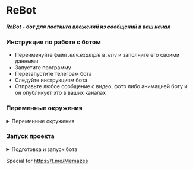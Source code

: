 # ReBot

***ReBot - бот для постинга вложений из сообщений в ваш канал***

### Инструкция по работе с ботом

- Переименуйте файл *.env.example* в *.env* и заполните его своими данными
- Запустите программу
- Перезапустите телеграм бота
- Следуйте инструкциям бота
- Отправьте любое сообщение с видео, фото либо анимацией боту и он опубликует это в ваших каналах

### Переменные окружения

<details>
 <summary>
 Переменные окружения
 </summary>

```
BOT_TOKEN=        # Токен вашего telegram бота
DATABASE_URL=     # Путь подключения к БД
```

</details>

### Запуск проекта

<details>
 <summary>
 Подготовка и запуск бота
 </summary>

- Установите poetry

```shell
pip install poetry
```

- Находясь в папке проекта, установите зависимости

```shell
poetry install
```

- Активируйте виртуальное окружение с помощью poetry

```shell
poetry shell
```

- Создайте миграции

```shell
alembic revision -m "first migration" --autogenerate
```

- Установите миграции

```shell
alembic upgrade head
```

- Запустите бота

```shell
python.exe run_pulling.py
```

</details>


Special for https://t.me/Memazes
